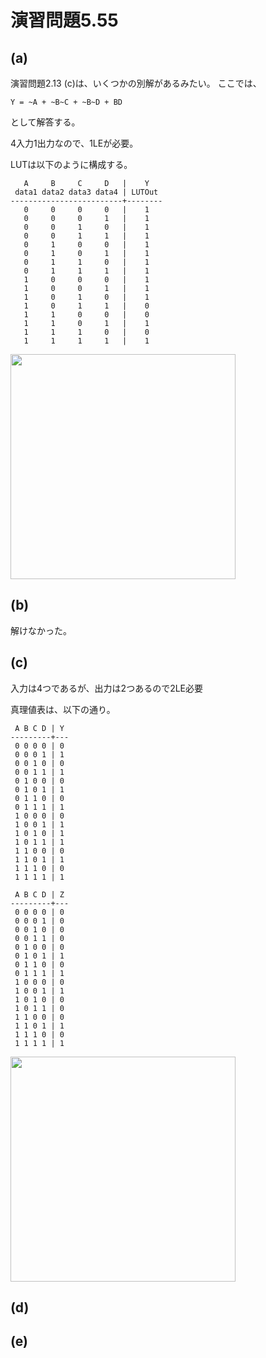 # 演習問題5.55

## (a)

演習問題2.13 (c)は、いくつかの別解があるみたい。
ここでは、
```
Y = ~A + ~B~C + ~B~D + BD
```
として解答する。

4入力1出力なので、1LEが必要。

LUTは以下のように構成する。
```
   A     B     C     D   |    Y
 data1 data2 data3 data4 | LUTOut
-------------------------+--------
   0     0     0     0   |    1
   0     0     0     1   |    1
   0     0     1     0   |    1
   0     0     1     1   |    1
   0     1     0     0   |    1
   0     1     0     1   |    1
   0     1     1     0   |    1
   0     1     1     1   |    1
   1     0     0     0   |    1
   1     0     0     1   |    1
   1     0     1     0   |    1
   1     0     1     1   |    0
   1     1     0     0   |    0
   1     1     0     1   |    1
   1     1     1     0   |    0
   1     1     1     1   |    1
```

<img src="https://horie-t.github.io/DigitalDesignAndComputerArchitecture-Ans/images/ex5-55/ex5-55-a-LE.svg" width="360px" />




## (b)

解けなかった。

## (c)

入力は4つであるが、出力は2つあるので2LE必要

真理値表は、以下の通り。

```
 A B C D | Y
---------+---
 0 0 0 0 | 0
 0 0 0 1 | 1
 0 0 1 0 | 0
 0 0 1 1 | 1
 0 1 0 0 | 0
 0 1 0 1 | 1
 0 1 1 0 | 0
 0 1 1 1 | 1
 1 0 0 0 | 0
 1 0 0 1 | 1
 1 0 1 0 | 1
 1 0 1 1 | 1
 1 1 0 0 | 0
 1 1 0 1 | 1
 1 1 1 0 | 0
 1 1 1 1 | 1
```

```
 A B C D | Z
---------+---
 0 0 0 0 | 0
 0 0 0 1 | 0
 0 0 1 0 | 0
 0 0 1 1 | 0
 0 1 0 0 | 0
 0 1 0 1 | 1
 0 1 1 0 | 0
 0 1 1 1 | 1
 1 0 0 0 | 0
 1 0 0 1 | 1
 1 0 1 0 | 0
 1 0 1 1 | 0
 1 1 0 0 | 0
 1 1 0 1 | 1
 1 1 1 0 | 0
 1 1 1 1 | 1
```

<img src="https://horie-t.github.io/DigitalDesignAndComputerArchitecture-Ans/images/ex5-55/ex5-55-c-LE.svg" width="360px" />


## (d)


## (e)
